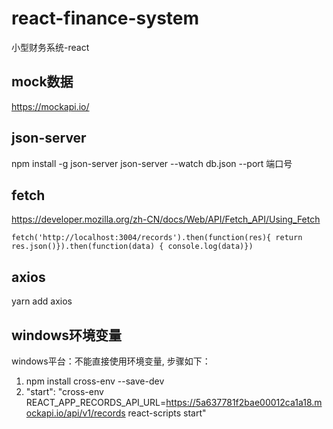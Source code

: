 # react-finance-system

小型财务系统-react

## mock数据

https://mockapi.io/

## json-server

npm install -g json-server
json-server --watch db.json --port 端口号

## fetch 

https://developer.mozilla.org/zh-CN/docs/Web/API/Fetch_API/Using_Fetch

```
fetch('http://localhost:3004/records').then(function(res){ return res.json()}).then(function(data) { console.log(data)})
```

## axios

yarn add axios

## windows环境变量

windows平台：不能直接使用环境变量, 步骤如下：
1. npm install cross-env --save-dev
2. "start": "cross-env REACT_APP_RECORDS_API_URL=https://5a637781f2bae00012ca1a18.mockapi.io/api/v1/records react-scripts start"

